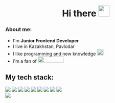 <div align="center"><h1 color="red">Hi there <img src="https://s3.amazonaws.com/stickers.wiki/AndroidOEmoji/493017.512.webp" width="35" height="35"/></h1>
</div>
<div>
  <h3>About me:</h3>
  <ul>
    <li>I'm <b>Junior Frontend Developer</b> <img src="https://w7.pngwing.com/pngs/82/735/png-transparent-emoji-briefcase-computer-icons-iphone-briefcase-angle-rectangle-suitcase-thumbnail.png" width="15" height="15"/></li>
    <li>I live in Kazakhstan, Pavlodar <img src="https://akorda.kz/assets/media/flag_mediumThumb.jpg" height="15" width="25"/></li>
    <li>I like programming and new knowledge <img src="https://emojio.ru/images/apple-b/1f4da.png" width="20" height="20"/> </li>
    <li>i'm a fan of <img src="https://img.shields.io/badge/riotgames-D32936.svg?style=for-the-badge&logo=riotgames&logoColor=white" height="20" width="80"></li>
  </ul>
</div>
<div><h2>My tech stack:</h2>
  <span>
    <img src="https://img.shields.io/badge/html5-%23E34F26.svg?style=for-the-badge&logo=html5&logoColor=white">
    <img src="https://img.shields.io/badge/css3-%231572B6.svg?style=for-the-badge&logo=css3&logoColor=white">
    <img src="https://img.shields.io/badge/javascript-%23323330.svg?style=for-the-badge&logo=javascript&logoColor=%23F7DF1E">
    <!--- <img src="https://img.shields.io/badge/typescript-%23007ACC.svg?style=for-the-badge&logo=typescript&logoColor=white"> --->
    <img src="https://img.shields.io/badge/vuejs-%2335495e.svg?style=for-the-badge&logo=vuedotjs&logoColor=%234FC08D">
    <img src="https://img.shields.io/badge/bootstrap-%23563D7C.svg?style=for-the-badge&logo=bootstrap&logoColor=white">
    <img src="https://img.shields.io/badge/SASS-hotpink.svg?style=for-the-badge&logo=SASS&logoColor=white">
    <img src="https://img.shields.io/badge/Nuxt-002E3B?style=for-the-badge&logo=nuxtdotjs&logoColor=#00DC82">
    <img src="https://img.shields.io/badge/NPM-%23000000.svg?style=for-the-badge&logo=npm&logoColor=white">
    <img src="https://img.shields.io/badge/node.js-6DA55F?style=for-the-badge&logo=node.js&logoColor=white">
  </span>
</div>
<a href="https://www.codewars.com/users/BakemonoO"><img src="https://www.codewars.com/users/BakemonoO/badges/large"></a>
